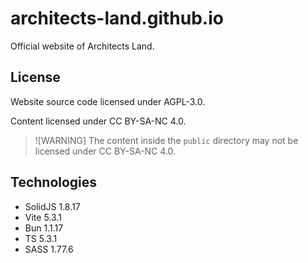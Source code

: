 # architects-land.github.io

Official website of Architects Land.

## License

Website source code licensed under AGPL-3.0.

Content licensed under CC BY-SA-NC 4.0.

> ![WARNING]
> The content inside the `public` directory may not be licensed under CC BY-SA-NC 4.0.

## Technologies

- SolidJS 1.8.17
- Vite 5.3.1
- Bun 1.1.17
- TS 5.3.1
- SASS 1.77.6
